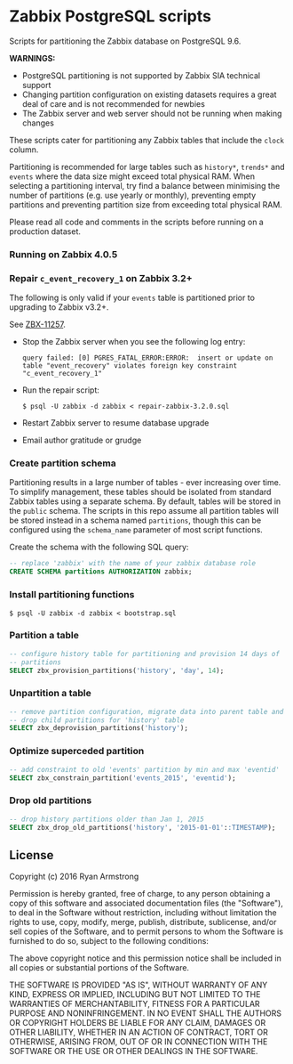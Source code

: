# Zabbix PostgreSQL scripts

Scripts for partitioning the Zabbix database on PostgreSQL 9.6.

__WARNINGS:__

* PostgreSQL partitioning is not supported by Zabbix SIA technical support
* Changing partition configuration on existing datasets requires a great deal
  of care and is not recommended for newbies
* The Zabbix server and web server should not be running when making changes

These scripts cater for partitioning any Zabbix tables that include the `clock`
column.

Partitioning is recommended for large tables such as `history*`, `trends*` and `events` where the data size might exceed total physical RAM. When selecting a
partitioning interval, try find a balance between minimising the number of
partitions (e.g. use yearly or monthly), preventing empty partitions and
preventing partition size from exceeding total physical RAM.

Please read all code and comments in the scripts before running on a production
dataset.

### Running on Zabbix 4.0.5 ###

### Repair `c_event_recovery_1` on Zabbix 3.2+

The following is only valid if your `events` table is partitioned prior to
upgrading to Zabbix v3.2+.

See [ZBX-11257](https://support.zabbix.com/browse/ZBX-11257).

* Stop the Zabbix server when you see the following log entry:
  ```
  query failed: [0] PGRES_FATAL_ERROR:ERROR:  insert or update on table "event_recovery" violates foreign key constraint "c_event_recovery_1"
  ```

* Run the repair script:
  ```
  $ psql -U zabbix -d zabbix < repair-zabbix-3.2.0.sql
  ```

* Restart Zabbix server to resume database upgrade
* Email author gratitude or grudge

### Create partition schema

Partitioning results in a large number of tables - ever increasing over time.
To simplify management, these tables should be isolated from standard Zabbix
tables using a separate schema. By default, tables will be stored in the
`public` schema. The scripts in this repo assume all partition tables will be
stored instead in a schema named `partitions`, though this can be configured
using the `schema_name` parameter of most script functions.

Create the schema with the following SQL query:

```sql
-- replace 'zabbix' with the name of your zabbix database role
CREATE SCHEMA partitions AUTHORIZATION zabbix;
```

### Install partitioning functions

    $ psql -U zabbix -d zabbix < bootstrap.sql


### Partition a table

```sql
-- configure history table for partitioning and provision 14 days of
-- partitions
SELECT zbx_provision_partitions('history', 'day', 14);
```


### Unpartition a table

```sql
-- remove partition configuration, migrate data into parent table and
-- drop child partitions for 'history' table
SELECT zbx_deprovision_partitions('history');
```


### Optimize superceded partition

```sql
-- add constraint to old 'events' partition by min and max 'eventid'
SELECT zbx_constrain_partition('events_2015', 'eventid');
```


### Drop old partitions

```sql
-- drop history partitions older than Jan 1, 2015
SELECT zbx_drop_old_partitions('history', '2015-01-01'::TIMESTAMP);
```


## License

Copyright (c) 2016 Ryan Armstrong

Permission is hereby granted, free of charge, to any person obtaining a copy
of this software and associated documentation files (the "Software"), to deal
in the Software without restriction, including without limitation the rights
to use, copy, modify, merge, publish, distribute, sublicense, and/or sell
copies of the Software, and to permit persons to whom the Software is
furnished to do so, subject to the following conditions:

The above copyright notice and this permission notice shall be included in all
copies or substantial portions of the Software.

THE SOFTWARE IS PROVIDED "AS IS", WITHOUT WARRANTY OF ANY KIND, EXPRESS OR
IMPLIED, INCLUDING BUT NOT LIMITED TO THE WARRANTIES OF MERCHANTABILITY,
FITNESS FOR A PARTICULAR PURPOSE AND NONINFRINGEMENT. IN NO EVENT SHALL THE
AUTHORS OR COPYRIGHT HOLDERS BE LIABLE FOR ANY CLAIM, DAMAGES OR OTHER
LIABILITY, WHETHER IN AN ACTION OF CONTRACT, TORT OR OTHERWISE, ARISING FROM,
OUT OF OR IN CONNECTION WITH THE SOFTWARE OR THE USE OR OTHER DEALINGS IN THE
SOFTWARE.
